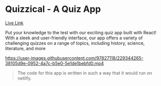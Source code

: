 # Quizzical - A Quiz App

[Live Link](https://quizzical-shubham.netlify.app/)

Put your knowledge to the test with our exciting quiz app built with React! With a sleek and user-friendly interface, our app offers a variety of challenging quizzes on a range of topics, including history, science, literature, and more


https://user-images.githubusercontent.com/97827118/229344265-38105d9e-0952-4a7c-b5e0-5e1de1bebfd0.mp4


>The code for this app is written in such a way that it would run on netlify.
